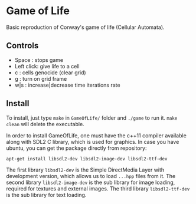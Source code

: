 # Game of Life
Basic reproduction of Conway's game of life (Cellular Automata).

## Controls
* Space : stops game
* Left click: give life to a cell
* c : cells genocide (clear grid)
* g : turn on grid frame
* w|s : increase|decrease time iterations rate

## Install
To install, just type `make` in `GameOfLife/` folder and `./game` to run it. `make clean` will delete the executable.

In order to install GameOfLife, one must have the c++11 compiler available along with SDL2 C library, which is used for graphics. In case you have ubuntu, you can get the package directly from repository:

`apt-get install libsdl2-dev libsdl2-image-dev libsdl2-ttf-dev`

The first library `libsdl2-dev` is the Simple DirectMedia Layer with development version, which allows us to load `...hpp` files from it.
The second library `libsdl2-image-dev` is the sub library for image loading, required for textures and external images.
The third library `libsdl2-ttf-dev` is the sub library for text loading.
